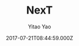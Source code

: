 ---
title: NexT
github: https://github.com/Simpleyyt/jekyll-theme-next
demo: https://simpleyyt.github.io/jekyll-theme-next/
author: Yitao Yao
ssg:
  - Jekyll
cms:
  - Markdown
date: 2017-07-21T08:44:59.000Z
description: Elegant theme for Jekyll.
draft: true
publish_date: '2017-07-21T08:44:59Z'
update_date: '2018-11-21T02:03:20Z'
github_star: 745
github_fork: 752
---